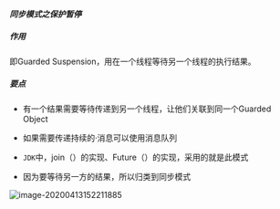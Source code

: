 ####                                          *同步模式之保护暂停*

##### 作用

即Guarded Suspension，用在一个线程等待另一个线程的执行结果。

##### 要点

+ 有一个结果需要等待传递到另一个线程，让他们关联到同一个Guarded Object

+ 如果需要传递持续的·消息可以使用消息队列
+ `JDK`中，join（）的实现、Future（）的实现，采用的就是此模式
+ 因为要等待另一方的结果，所以归类到同步模式

![image-20200413152211885](C:\Users\liudong\AppData\Roaming\Typora\typora-user-images\image-20200413152211885.png)